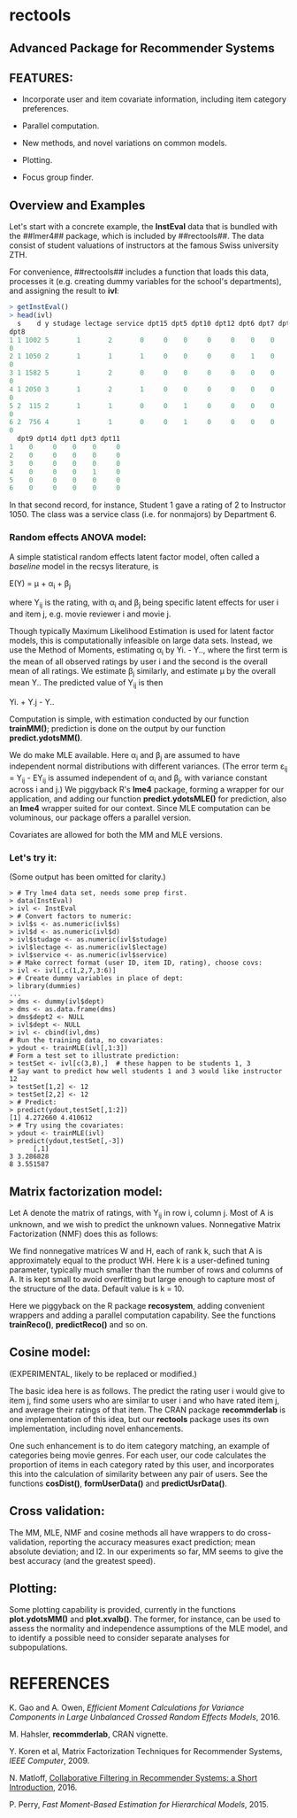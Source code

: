 # rectools

## Advanced Package for Recommender Systems

## FEATURES:

* Incorporate user and item covariate information, including item
  category preferences.

* Parallel computation.

* New methods, and novel variations on common models. 

* Plotting.

* Focus group finder.

## Overview and Examples

Let's start with a concrete example, the **InstEval** data that is
bundled with the ##lmer4## package, which is included by ##rectools##.
The data consist of student valuations of instructors at the famous
Swiss university ZTH.

For convenience, ##rectools## includes a function that loads this data,
processes it (e.g. creating dummy variables for the school's
departments), and assigning the result to **ivl**:

``` R
> getInstEval()
> head(ivl)
  s    d y studage lectage service dpt15 dpt5 dpt10 dpt12 dpt6 dpt7 dpt4
dpt8
1 1 1002 5       1       2       0     0    0     0     0    0    0    0
0
2 1 1050 2       1       1       1     0    0     0     0    1    0    0
0
3 1 1582 5       1       2       0     0    0     0     0    0    0    0
0
4 1 2050 3       1       2       1     0    0     0     0    0    0    0
0
5 2  115 2       1       1       0     0    1     0     0    0    0    0
0
6 2  756 4       1       1       0     0    1     0     0    0    0    0
0
  dpt9 dpt14 dpt1 dpt3 dpt11
1    0     0    0    0     0
2    0     0    0    0     0
3    0     0    0    0     0
4    0     0    0    1     0
5    0     0    0    0     0
6    0     0    0    0     0
```

In that second record, for instance, Student 1 gave a rating of 2 to
Instructor 1050.  The class was a service class (i.e. for nonmajors) by
Department 6.
### Random effects ANOVA model:

A simple statistical random effects latent factor model, often called a
*baseline* model in the recsys literature, is

E(Y) =  &mu; + &alpha;<sub>i</sub> + &beta;<sub>j</sub>

where Y<sub>ij</sub> is the rating, with &alpha;<sub>i</sub> and
&beta;<sub>j</sub> being specific latent effects for user i and item j,
e.g. movie reviewer i and movie j.

Though typically Maximum Likelihood Estimation is used for latent factor
models, this is computationally infeasible on large data sets.  Instead,
we use the Method of Moments, estimating &alpha;<sub>i</sub> by Yi. -
Y.., where the first term is the mean of all observed ratings by user i
and the second is the overall mean of all ratings.  We estimate
&beta;<sub>j</sub> similarly, and estimate &mu; by the
overall mean Y..  The predicted value of Y<sub>ij</sub> is then

Yi. + Y.j - Y..

Computation is simple, with estimation conducted by our function
**trainMM()**; prediction is done on the output by our function
**predict.ydotsMM()**.

We do make MLE available.  Here &alpha;<sub>i</sub> and
&beta;<sub>j</sub> are assumed to have independent normal distributions
with different variances.  (The error term &epsilon;<sub>ij</sub> =
Y<sub>ij</sub> - EY<sub>ij</sub> is assumed independent of
&alpha;<sub>i</sub> and &beta;<sub>j</sub>, with variance constant
across i and j.) We piggyback R's **lme4** package, forming a wrapper
for our application, and adding our function **predict.ydotsMLE()** for
prediction, also an **lme4** wrapper suited for our context.  Since MLE
computation can be voluminous, our package offers a parallel version.

Covariates are allowed for both the MM and MLE versions.

### Let's try it:

(Some output has been omitted for clarity.)

```
> # Try lme4 data set, needs some prep first.
> data(InstEval)
> ivl <- InstEval
> # Convert factors to numeric:
> ivl$s <- as.numeric(ivl$s)
> ivl$d <- as.numeric(ivl$d)
> ivl$studage <- as.numeric(ivl$studage)
> ivl$lectage <- as.numeric(ivl$lectage)
> ivl$service <- as.numeric(ivl$service)
> # Make correct format (user ID, item ID, rating), choose covs:
> ivl <- ivl[,c(1,2,7,3:6)]
> # Create dummy variables in place of dept:
> library(dummies)
...
> dms <- dummy(ivl$dept)
> dms <- as.data.frame(dms)
> dms$dept2 <- NULL
> ivl$dept <- NULL
> ivl <- cbind(ivl,dms)
# Run the training data, no covariates:
> ydout <- trainMLE(ivl[,1:3]) 
# Form a test set to illustrate prediction:
> testSet <- ivl[c(3,8),]  # these happen to be students 1, 3
# Say want to predict how well students 1 and 3 would like instructor 12
> testSet[1,2] <- 12
> testSet[2,2] <- 12
> # Predict:
> predict(ydout,testSet[,1:2])  
[1] 4.272660 4.410612
> # Try using the covariates:
> ydout <- trainMLE(ivl)
> predict(ydout,testSet[,-3])  
      [,1]
3 3.286828
8 3.551587
```

## Matrix factorization model:

Let A denote the matrix of ratings, with Y<sub>ij</sub> in row i, column
j.  Most of A is unknown, and we wish to predict the unknown values.
Nonnegative Matrix Factorization (NMF) does this as follows:

We find nonnegative matrices W and H, each of rank k, such that A is
approximately equal to the product WH.  Here k is a user-defined tuning
parameter, typically much smaller than the number of rows and columns of
A.  It is kept small to avoid overfitting but large enough to capture
most of the structure of the data.  Default value is k = 10.

Here we piggyback on the R package **recosystem**, adding convenient
wrappers and adding a parallel computation capability.  See the
functions **trainReco()**, **predictReco()** and so on.

## Cosine model:

(EXPERIMENTAL, likely to be replaced or modified.)

The basic idea here is as follows.  The predict the rating user i would
give to item j, find some users who are similar to user i and who have
rated item j, and average their ratings of that item.  The CRAN package
**recommderlab** is one implementation of this idea, but our
**rectools** package uses its own implementation, including novel
enhancements.

One such enhancement is to do item category matching, an example of
categories being movie genres.  For each user, our code calculates the
proportion of items in each category rated by this user, and
incorporates this into the calculation of similarity between any pair of
users.  See the functions **cosDist()**, **formUserData()** and
**predictUsrData()**.

## Cross validation:

The MM, MLE, NMF and cosine methods all have wrappers to do
cross-validation, reporting the accuracy measures exact prediction; mean
absolute deviation; and l2.  In our experiments so far, MM seems to give
the best accuracy (and the greatest speed).

## Plotting:

Some plotting capability is provided, currently in the functions
**plot.ydotsMM()** and **plot.xvalb()**.  The former, for instance, can be
used to assess the normality and independence assumptions of the MLE
model, and to identify a possible need to consider separate analyses for
subpopulations.


# REFERENCES

K. Gao and A. Owen, *Efficient Moment Calculations for Variance
Components in Large Unbalanced Crossed Random Effects Models*, 2016.

M. Hahsler, **recommderlab**, CRAN vignette.

Y. Koren et al, Matrix Factorization Techniques for Recommender 
Systems, *IEEE Computer*, 2009.

N. Matloff, [Collaborative Filtering in Recommender Systems: 
a Short Introduction](http://heather.cs.ucdavis.edu/RSTutorial.pdf), 2016. 


P. Perry, *Fast Moment-Based Estimation for Hierarchical Models*, 2015.

